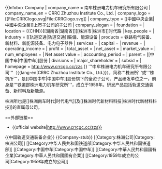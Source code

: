 {{Infobox Company
| company_name        = 南车株洲电力机车研究所有限公司
| company_name_en     = CRRC Zhuzhou Institute Co., Ltd.
| company_logo        = [[File:CRRClogo.svg|File:CRRClogo.svg]]
| company_type        = [[中國中央企業|中國中央企業]]上市子公司的子公司
| company_slogan      = 
| foundation          = 
| location            = {{CHN}}[[湖南省|湖南省]][[株洲市|株洲市]]时代路
| key_people          = 
| industry            = [[轨道交通|轨道交通]]裝備、能源设备
| products            = 铁路电气装备、新材料、新能源装备、电力电子器件
| services            = 
| capital             = 
| revenue             = 
| operating_income    = 
| profit              = 
| total_asset         =
| net_asset           = 
| market_value        = 
| num_employees       = 
| Net asset value     = 
| accounting_period   = 
| parent              = [[中国中车|中国中车]]股份
| divisions           = 
| major_shareholder   = 
| subsid              = 
| homepage            = http://www.crrcgc.cc/zzs
}}
'''中车株洲电力机车研究所有限公司'''（{{lang-en|CRRC Zhuzhou Institute Co., Ltd.}}），简称'''株洲所'''或'''株机所'''，是[[中国中车|中国中车]]股份旗下的全资子公司、产品研发单位之一，前身是'''铁道部株洲电力机车研究所'''，成立于1959年。研发产品包括轨道交通装备、新材料及新能源。

株洲所也是[[株洲南车时代|时代电气]]及[[株洲时代新材料科技|株洲时代新材料科技]]的直属母公司。

==外部链接==
* {{official website|http://www.crrcgc.cc/zzs}}

{{中国轨道交通装备企业}}
{{Company-stub}}
[[Category:株洲公司|Category:株洲公司]]
[[Category:中华人民共和国铁道部|Category:中华人民共和国铁道部]]
[[Category:中国中车|Category:中国中车]]
[[Category:中華人民共和國國有企業|Category:中華人民共和國國有企業]]
[[Category:1959年成立的公司|Category:1959年成立的公司]]